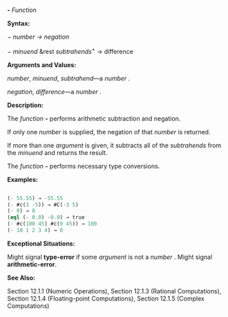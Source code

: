 **-** *Function*

**Syntax:**

*− number → negation*

*− minuend* &amp;rest *subtrahends*<sup>+</sup> → difference

**Arguments and Values:**

*number*, *minuend*, *subtrahend*—a *number* .

*negation*, *difference*—a *number* .

**Description:**

The *function* **-** performs arithmetic subtraction and negation.

If only one *number* is supplied, the negation of that *number* is returned.

If more than one *argument* is given, it subtracts all of the *subtrahends* from the *minuend* and returns the result.

The *function* **-** performs necessary type conversions.

**Examples:**

```lisp

(- 55.55) → -55.55 
(- #c(3 -5)) → #C(-3 5) 
(- 0) → 0 
(eql (- 0.0) -0.0) → true 
(- #c(100 45) #c(0 45)) → 100 
(- 10 1 2 3 4) → 0 

```

**Exceptional Situations:**

Might signal **type-error** if some *argument* is not a *number* . Might signal **arithmetic-error**.

**See Also:**

Section 12.1.1 (Numeric Operations), Section 12.1.3 (Rational Computations), Section 12.1.4 (Floating-point Computations), Section 12.1.5 (Complex Computations)
